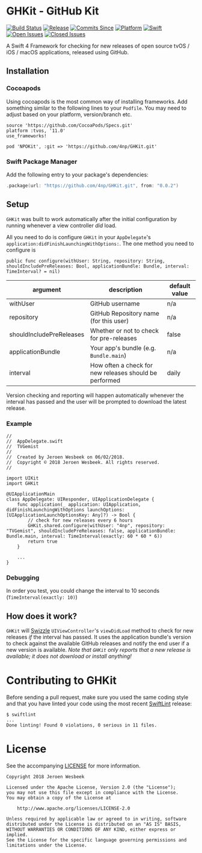 # GHKit - GitHub Kit

[![Build Status](https://travis-ci.org/4np/GHKit.svg?branch=master)](https://travis-ci.org/4np/GHKit)
[![Release](https://img.shields.io/github/release/4np/GHKit.svg)](https://github.com/4np/GHKit/releases/latest)
[![Commits Since](https://img.shields.io/github/commits-since/4np/GHKit/0.0.2.svg?maxAge=3600)](https://github.com/4np/GHKit/commits/master)
[![Platform](https://img.shields.io/badge/platform-tvOS%2011-green.svg?maxAge=3600)](https://developer.apple.com/tvos/)
[![Swift](https://img.shields.io/badge/language-Swift-ed523f.svg?maxAge=3600)](https://swift.org)
[![Open Issues](https://img.shields.io/github/issues/4np/GHKit.svg?maxAge=3600)](https://github.com/4np/GHKit/issues)
[![Closed Issues](https://img.shields.io/github/issues-closed/4np/GHKit.svg?maxAge=3600)](https://github.com/4np/GHKit/issues?q=is%3Aissue+is%3Aclosed)

A Swift 4 Framework for checking for new releases of open source tvOS / iOS / macOS applications, released using GitHub.

## Installation

### Cocoapods

Using cocoapods is the most common way of installing frameworks. Add something similar to the following lines to your `Podfile`. You may need to adjust based on your platform, version/branch etc.

```
source 'https://github.com/CocoaPods/Specs.git'
platform :tvos, '11.0'
use_frameworks!

pod 'NPOKit', :git => 'https://github.com/4np/GHKit.git'
```

### Swift Package Manager

Add the following entry to your package's dependencies:

```swift
.package(url: "https://github.com/4np/GHKit.git", from: "0.0.2")
```

## Setup

`GHKit` was built to work automatically after the initial configuration by running whenever a view controller _did_ load.

All you need to do is configure `GHKit` in your `AppDelegate`'s `application:didFinishLaunchingWithOptions:`. The one method you need to configure is 

```
public func configure(withUser: String, repository: String, shouldIncludePreReleases: Bool, applicationBundle: Bundle, interval: TimeInterval? = nil)
```

| argument                 | description                                            | default value |
|--------------------------|--------------------------------------------------------|---------------|
| withUser                 | GitHub username                                        | n/a           |
| repository               | GitHub Repository name (for this user)                 | n/a           |
| shouldIncludePreReleases | Whether or not to check for pre-releases               | false         |
| applicationBundle        | Your app's bundle (e.g. `Bundle.main`)                 | n/a           |
| interval                 | How often a check for new releases should be performed | daily         |

Version checking and reporting will happen automatically whenever the interval has passed and the user will be prompted to download the latest release.

### Example

```
//
//  AppDelegate.swift
//  TVGemist
//
//  Created by Jeroen Wesbeek on 06/02/2018.
//  Copyright © 2018 Jeroen Wesbeek. All rights reserved.
//

import UIKit
import GHKit

@UIApplicationMain
class AppDelegate: UIResponder, UIApplicationDelegate {
	func application(_ application: UIApplication, didFinishLaunchingWithOptions launchOptions: [UIApplicationLaunchOptionsKey: Any]?) -> Bool {
        // check for new releases every 6 hours
        GHKit.shared.configure(withUser: "4np", repository: "TVGemist", shouldIncludePreReleases: false, applicationBundle: Bundle.main, interval: TimeInterval(exactly: 60 * 60 * 6))
        return true
    }

	...
}
```

### Debugging

In order you test, you could change the interval to 10 seconds (`TimeInterval(exactly: 10)`)

## How does it work?

`GHKit` will [Swizzle](http://nshipster.com/method-swizzling/) `UIViewController`'s `viewDidLoad` method to check for new releases _if_ the interval has passed. It uses the application bundle's version to check against the available GitHub releases and notify the end user if a new version is available. _Note that `GHKit` only reports that a new release is available; it does not download or install anything!_

# Contributing to GHKit

Before sending a pull request, make sure you used the same coding style and that you have linted your code using the most recent [SwiftLint](https://github.com/realm/SwiftLint) release:

```
$ swiftlint
...
Done linting! Found 0 violations, 0 serious in 11 files.
```


# License

See the accompanying [LICENSE](LICENSE) for more information.

```
Copyright 2018 Jeroen Wesbeek

Licensed under the Apache License, Version 2.0 (the "License");
you may not use this file except in compliance with the License.
You may obtain a copy of the License at

    http://www.apache.org/licenses/LICENSE-2.0

Unless required by applicable law or agreed to in writing, software
distributed under the License is distributed on an "AS IS" BASIS,
WITHOUT WARRANTIES OR CONDITIONS OF ANY KIND, either express or implied.
See the License for the specific language governing permissions and
limitations under the License.
```
